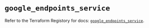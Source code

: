 # `google_endpoints_service`

Refer to the Terraform Registory for docs: [`google_endpoints_service`](https://registry.terraform.io/providers/hashicorp/google-beta/5.11.0/docs/resources/google_endpoints_service).
